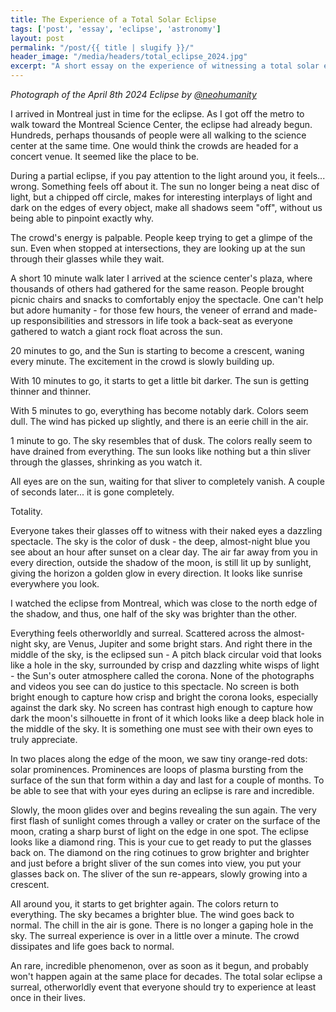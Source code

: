 ```yaml
---
title: The Experience of a Total Solar Eclipse
tags: ['post', 'essay', 'eclipse', 'astronomy']
layout: post
permalink: "/post/{{ title | slugify }}/"
header_image: "/media/headers/total_eclipse_2024.jpg"
excerpt: "A short essay on the experience of witnessing a total solar eclipse"
---
```

*Photograph of the April 8th 2024 Eclipse by
[\@neohumanity](https://www.instagram.com/neohumanity/)*

I arrived in Montreal just in time for the eclipse. As I got off the
metro to walk toward the Montreal Science Center, the eclipse had
already begun. Hundreds, perhaps thousands of people were all walking to
the science center at the same time. One would think the crowds are
headed for a concert venue. It seemed like the place to be.

During a partial eclipse, if you pay attention to the light around you,
it feels... wrong. Something feels off about it. The sun no longer being
a neat disc of light, but a chipped off circle, makes for interesting
interplays of light and dark on the edges of every object, make all
shadows seem "off", without us being able to pinpoint exactly why.

The crowd's energy is palpable. People keep trying to get a glimpe of
the sun. Even when stopped at intersections, they are looking up at the
sun through their glasses while they wait.

A short 10 minute walk later I arrived at the science center's plaza,
where thousands of others had gathered for the same reason. People
brought picnic chairs and snacks to comfortably enjoy the spectacle. One
can't help but adore humanity - for those few hours, the veneer of
errand and made-up responsibilities and stressors in life took a
back-seat as everyone gathered to watch a giant rock float across the
sun.

20 minutes to go, and the Sun is starting to become a crescent, waning
every minute. The excitement in the crowd is slowly building up.

With 10 minutes to go, it starts to get a little bit darker. The sun is
getting thinner and thinner.

With 5 minutes to go, everything has become notably dark. Colors seem
dull. The wind has picked up slightly, and there is an eerie chill in
the air.

1 minute to go. The sky resembles that of dusk. The colors really seem
to have drained from everything. The sun looks like nothing but a thin
sliver through the glasses, shrinking as you watch it.

All eyes are on the sun, waiting for that sliver to completely vanish. A
couple of seconds later... it is gone completely.

Totality.

Everyone takes their glasses off to witness with their naked eyes a
dazzling spectacle. The sky is the color of dusk - the deep,
almost-night blue you see about an hour after sunset on a clear day. The
air far away from you in every direction, outside the shadow of the
moon, is still lit up by sunlight, giving the horizon a golden glow in
every direction. It looks like sunrise everywhere you look.

I watched the eclipse from Montreal, which was close to the north edge
of the shadow, and thus, one half of the sky was brighter than the
other.

Everything feels otherworldly and surreal. Scattered across the
almost-night sky, are Venus, Jupiter and some bright stars. And right
there in the middle of the sky, is the eclipsed sun - A pitch black
circular void that looks like a hole in the sky, surrounded by crisp and
dazzling white wisps of light - the Sun's outer atmosphere called the
corona. None of the photographs and videos you see can do justice to
this spectacle. No screen is both bright enough to capture how crisp and
bright the corona looks, especially against the dark sky. No screen has
contrast high enough to capture how dark the moon's silhouette in front
of it which looks like a deep black hole in the middle of the sky. It is
something one must see with their own eyes to truly appreciate.

In two places along the edge of the moon, we saw tiny orange-red dots:
solar prominences. Prominences are loops of plasma bursting from the
surface of the sun that form within a day and last for a couple of
months. To be able to see that with your eyes during an eclipse is rare
and incredible.

Slowly, the moon glides over and begins revealing the sun again. The
very first flash of sunlight comes through a valley or crater on the
surface of the moon, crating a sharp burst of light on the edge in one
spot. The eclipse looks like a diamond ring. This is your cue to get
ready to put the glasses back on. The diamond on the ring cotinues to
grow brighter and brighter and just before a bright sliver of the sun
comes into view, you put your glasses back on. The sliver of the sun
re-appears, slowly growing into a crescent.

All around you, it starts to get brighter again. The colors return to
everything. The sky becames a brighter blue. The wind goes back to
normal. The chill in the air is gone. There is no longer a gaping hole
in the sky. The surreal experience is over in a little over a minute.
The crowd dissipates and life goes back to normal.

An rare, incredible phenomenon, over as soon as it begun, and probably
won't happen again at the same place for decades. The total solar
eclipse a surreal, otherworldly event that everyone should try to
experience at least once in their lives.